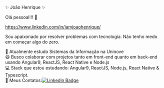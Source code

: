 ✨ João Henrique ✨

Olá pessoal!!! 👋

https://www.linkedin.com/in/iamjoaohenrique/


Sou apaixonado por resolver problemas com tecnologia. Não tenho medo em começar algo do zero.<br>

🚀   Atualmente estudo Sistemas da Informação na Uninove<br>
😄   Busco colaborar com projetos tanto em front-end quanto em back-end usando Angular9, ReactJS, React Native e Node.js<br>
💻   Stack que estou estudando: Angular9, ReactJS, Node.js, React Native & Typescript.<br>
💬   Meus Contatos:[![Linkedin Badge](https://img.shields.io/badge/-Jo%C3%A3o%20Henrique-blue?style=flat-square&logo=Linkedin&logoColor=white&link=https://www.linkedin.com/in/iamjoaohenrique/)](https://www.linkedin.com/in/iamjoaohenrique/)


<!--
**iamjoaohenrique/iamjoaohenrique** is a ✨ _special_ ✨ repository because its `README.md` (this file) appears on your GitHub profile.
